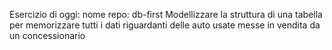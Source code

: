 Esercizio di oggi:
nome repo: db-first
Modellizzare la struttura di una tabella per memorizzare tutti i dati riguardanti delle auto usate messe in vendita da un concessionario
